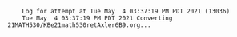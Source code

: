         Log for attempt at Tue May  4 03:37:19 PM PDT 2021 (13036)
        Tue May  4 03:37:19 PM PDT 2021 Converting 21MATH530/KBe21math530retAxler6B9.org...
